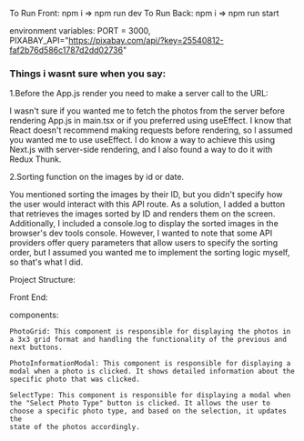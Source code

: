 To Run Front: npm i => npm run dev
To Run Back: npm i => npm run start

environment variables: PORT = 3000, PIXABAY_API="https://pixabay.com/api/?key=25540812-faf2b76d586c1787d2dd02736"


<h3>Things i wasnt sure when you say:</h3>

1.Before the App.js render you need to make a server call to the URL:
    
I wasn't sure if you wanted me to fetch the photos from the server before rendering App.js in main.tsx or if you preferred using useEffect. I know that React doesn't recommend making requests before rendering, so I         assumed you wanted me to use useEffect. I do know a way to achieve this using Next.js with server-side rendering, and I also found a way to do it with Redux Thunk.

2.Sorting function on the images by id or date.
    
 You mentioned sorting the images by their ID, but you didn't specify how the user would interact with this API route. As a solution, I added a button that retrieves the images sorted by ID and renders them on the           screen. Additionally, I included a console.log to display the sorted images in the browser's dev tools console. However, I wanted to note that some API providers offer query parameters that allow users to specify the       sorting order,  but I assumed you wanted me to implement the sorting logic myself, so that's what I did.

Project Structure:

Front End:

components:
     
    PhotoGrid: This component is responsible for displaying the photos in a 3x3 grid format and handling the functionality of the previous and next buttons.
            
    PhotoInformationModal: This component is responsible for displaying a modal when a photo is clicked. It shows detailed information about the specific photo that was clicked.
            
    SelectType: This component is responsible for displaying a modal when the "Select Photo Type" button is clicked. It allows the user to choose a specific photo type, and based on the selection, it updates the  
    state of the photos accordingly.


